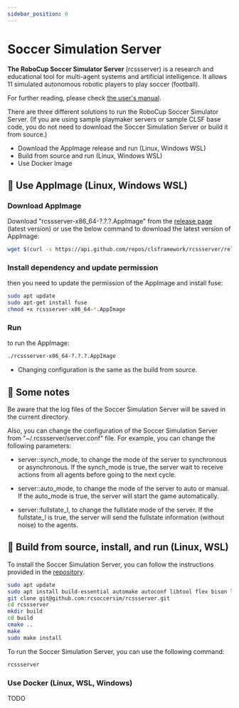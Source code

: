```yaml
---
sidebar_position: 0
---
```


# Soccer Simulation Server

**The RoboCup Soccer Simulator Server** (rcssserver) is a research and educational tool for multi-agent systems and artificial intelligence. It allows 11 simulated autonomous robotic players to play soccer (football).

For further reading, please check [the user's manual](https://rcsoccersim.readthedocs.io/).

There are three different solutions to run the RoboCup Soccer Simulator Server. (If you are using sample playmaker servers or sample CLSF base code, you do not need to download the Soccer Simulation Server or build it from source.)

- Download the AppImage release and run (Linux, Windows WSL)
- Build from source and run (Linux, Windows WSL)
- Use Docker Image

## :gift_heart: Use AppImage (Linux, Windows WSL)

### Download AppImage

Download "rcssserver-x86_64-?.?.?.AppImage" from the [release page](https://github.com/CLSFramework/rcssserver/releases) (latest version)
or use the below command to download the latest version of AppImage:

```bash
wget $(curl -s https://api.github.com/repos/clsframework/rcssserver/releases/latest | grep -oP '"browser_download_url": "\K(.*rcssserver-x86_64-.*\.AppImage)' | head -n 1)
```

### Install dependency and update permission

then you need to update the permission of the AppImage and install fuse:

```bash
sudo apt update
sudo apt-get install fuse
chmod +x rcssserver-x86_64-*.AppImage
```

### Run

to run the AppImage:

```bash
./rcssserver-x86_64-?.?.?.AppImage
```

- Changing configuration is the same as the build from source.

## :notebook: Some notes

Be aware that the log files of the Soccer Simulation Server will be saved in the current directory.

Also, you can change the configuration of the Soccer Simulation Server from "~/.rcssserver/server.conf" file.
For example, you can change the following parameters:

- server::synch_mode, to change the mode of the server to synchronous or asynchronous. If the synch_mode is true, the server wait to receive actions from all agents before going to the next cycle.

- server::auto_mode, to change the mode of the server to auto or manual. If the auto_mode is true, the server will start the game automatically.

- server::fullstate_l, to change the fullstate mode of the server. If the fullstate_l is true, the server will send the fullstate information (without noise) to the agents.

## :wrench: Build from source, install, and run (Linux, WSL)

To install the Soccer Simulation Server, you can follow the instructions provided in the [repository](https://github.com/rcsoccersim/rcssserver).

```bash
sudo apt update
sudo apt install build-essential automake autoconf libtool flex bison libboost-all-dev cmake git
git clone git@github.com:rcsoccersim/rcssserver.git
cd rcssserver
mkdir build
cd build
cmake ..
make
sudo make install
```

To run the Soccer Simulation Server, you can use the following command:

```bash
rcssserver
```

### Use Docker (Linux, WSL, Windows)

TODO

